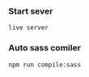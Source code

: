 ### Start sever

```shell
live server
```

### Auto sass comiler

```shell
npm run compile:sass
```
